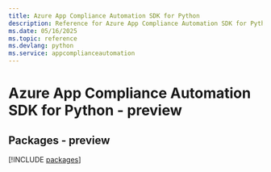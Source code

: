 ```yaml
---
title: Azure App Compliance Automation SDK for Python
description: Reference for Azure App Compliance Automation SDK for Python
ms.date: 05/16/2025
ms.topic: reference
ms.devlang: python
ms.service: appcomplianceautomation
---
```

# Azure App Compliance Automation SDK for Python - preview
## Packages - preview
[!INCLUDE [packages](app-compliance-automation-index.md)]
